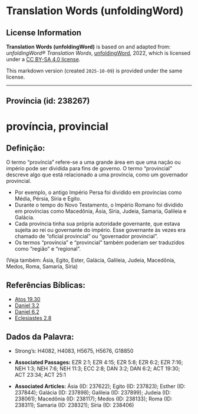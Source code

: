 # Translation Words (unfoldingWord)

## License Information

**Translation Words (unfoldingWord)** is based on and adapted from: _unfoldingWord® Translation Words_, [unfoldingWord](https://unfoldingword.org/utw), 2022, which is licensed under a [CC BY-SA 4.0 license](https://creativecommons.org/licenses/by-sa/4.0/legalcode.en).

This markdown version (created `2025-10-09`) is provided under the same license.



--------------------------------

## Província (id: 238267)

província, provincial
=====================

Definição:
----------

O termo “província” refere\-se a uma grande área em que uma nação ou império pode ser dividida para fins de governo. O termo “provincial” descreve algo que está relacionado a uma província, como um governador provincial.

* Por exemplo, o antigo Império Persa foi dividido em províncias como Média, Pérsia, Síria e Egito.
* Durante o tempo do Novo Testamento, o Império Romano foi dividido em províncias como Macedônia, Ásia, Síria, Judeia, Samaria, Galileia e Galácia.
* Cada província tinha sua própria autoridade governante, que estava sujeita ao rei ou governante do império. Esse governante às vezes era chamado de “oficial provincial” ou “governador provincial”.
* Os termos “província” e “provincial” também poderiam ser traduzidos como “região” e “regional”.

(Veja também: Ásia, Egito, Ester, Galácia, Galileia, Judeia, Macedônia, Medos, Roma, Samaria, Síria)

Referências Bíblicas:
---------------------

* [Atos 19\.30](https://ref.ly/Acts19:30)
* [Daniel 3\.2](https://ref.ly/Dan3:2)
* [Daniel 6\.2](https://ref.ly/Dan6:2)
* [Eclesiastes 2\.8](https://ref.ly/Eccl2:8)

Dados da Palavra:
-----------------

* Strong’s: H4082, H4083, H5675, H5676, G18850

* **Associated Passages:** EZR 2:1; EZR 4:15; EZR 5:8; EZR 6:2; EZR 7:16; NEH 1:3; NEH 7:6; NEH 11:3; ECC 2:8; DAN 3:2; DAN 6:2; ACT 19:30; ACT 23:34; ACT 25:1
* **Associated Articles:** Ásia (ID: 237622); Egito (ID: 237823); Esther (ID: 237844); Galácia (ID: 237898); Galileia (ID: 237899); Judeia (ID: 238061); Macedônia (ID: 238117); Medos (ID: 238133); Roma (ID: 238311); Samaria (ID: 238321); Síria (ID: 238406)

